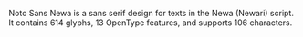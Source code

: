 Noto Sans Newa is a sans serif design for texts in the Newa (Newari) script. It contains 614 glyphs, 13 OpenType features, and supports 106 characters.